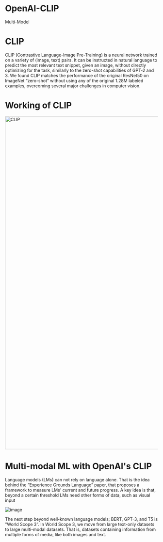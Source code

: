 # OpenAI-CLIP
Multi-Model
# CLIP
CLIP (Contrastive Language-Image Pre-Training) is a neural network trained on a variety of (image, text) pairs. It can be instructed in natural language to predict the most relevant text snippet, given an image, without directly optimizing for the task, similarly to the zero-shot capabilities of GPT-2 and 3. We found CLIP matches the performance of the original ResNet50 on ImageNet “zero-shot” without using any of the original 1.28M labeled examples, overcoming several major challenges in computer vision.

# Working of CLIP

<img width="1099" alt="CLIP" src="https://github.com/chonsram19/OpenAI-CLIP/assets/98534318/75ad3159-6c66-47c8-b77d-8f9d8090a6ce">

# Multi-modal ML with OpenAI's CLIP

Language models (LMs) can not rely on language alone. That is the idea behind the “Experience Grounds Language” paper, that proposes a framework to measure LMs' current and future progress. A key idea is that, beyond a certain threshold LMs need other forms of data, such as visual input

![image](https://github.com/chonsram19/OpenAI-CLIP/assets/98534318/cbb5d231-d523-466e-aef7-1bc938d0f47a)

The next step beyond well-known language models; BERT, GPT-3, and T5 is ”World Scope 3”. In World Scope 3, we move from large text-only datasets to large multi-modal datasets. That is, datasets containing information from multiple forms of media, like both images and text.


